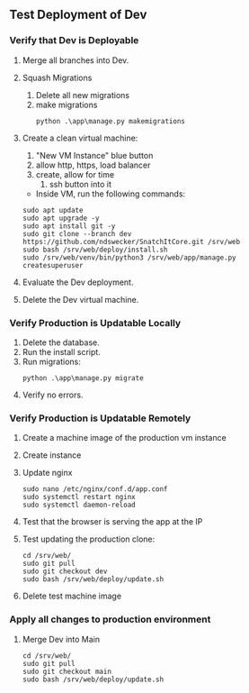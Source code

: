 ## Test Deployment of Dev

### Verify that Dev is Deployable 

1. Merge all branches into Dev.
1. Squash Migrations
    1. Delete all new migrations
    2. make migrations 
        ```
        python .\app\manage.py makemigrations
        ```

1. Create a clean virtual machine:
    1. "New VM Instance" blue button
    1. allow http, https, load balancer
    1. create, allow for time
        1. ssh button into it
    - Inside VM, run the following commands:

    ```shell
    sudo apt update
    sudo apt upgrade -y
    sudo apt install git -y
    sudo git clone --branch dev https://github.com/ndswecker/SnatchItCore.git /srv/web
    sudo bash /srv/web/deploy/install.sh
    sudo /srv/web/venv/bin/python3 /srv/web/app/manage.py createsuperuser
    ```

1. Evaluate the Dev deployment.
1. Delete the Dev virtual machine.

### Verify Production is Updatable Locally

1. Delete the database.
1. Run the install script.
1. Run migrations:
    ```shell
    python .\app\manage.py migrate
    ```
1. Verify no errors.

### Verify Production is Updatable Remotely

1. Create a machine image of the production vm instance
1. Create instance
1. Update nginx
    ```
    sudo nano /etc/nginx/conf.d/app.conf
    sudo systemctl restart nginx
    sudo systemctl daemon-reload
    ```
1. Test that the browser is serving the app at the IP
1. Test updating the production clone:

    ```shell
    cd /srv/web/
    sudo git pull
    sudo git checkout dev
    sudo bash /srv/web/deploy/update.sh
    ```

1. Delete test machine image

### Apply all changes to production environment
1. Merge Dev into Main
    ```shell
    cd /srv/web/
    sudo git pull
    sudo git checkout main
    sudo bash /srv/web/deploy/update.sh
    ```

